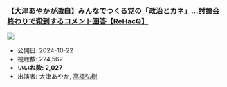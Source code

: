 ### [【大津あやかが激白】みんなでつくる党の「政治とカネ」…討論会終わりで殺到するコメント回答【ReHacQ】](https://www.youtube.com/watch?v=fiCJgcV6h1w)
[![](https://img.youtube.com/vi/fiCJgcV6h1w/sddefault.jpg)](https://www.youtube.com/watch?v=fiCJgcV6h1w)
-   公開日: 2024-10-22
-   視聴数: 224,562
-   **いいね数: 2,027**
-   出演者: 大津あやか, [高橋弘樹](/rehacq_fan/people/高橋弘樹 "wikilink")
